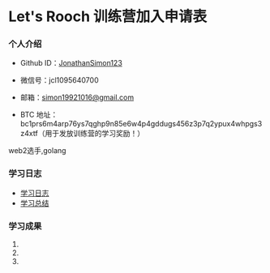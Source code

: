 # Let's Rooch 训练营加入申请表

### 个人介绍

* Github ID：[JonathanSimon123](https://github.com/JonathanSimon123)

* 微信号：jcl1095640700

* 邮箱：simon19921016@gmail.com

* BTC 地址：bc1prs6m4arp76ys7qghp9n85e6w4p4gddugs456z3p7q2ypux4whpgs3z4xtf（用于发放训练营的学习奖励！）

web2选手,golang

### 学习日志

- [学习日志](journal.md)
- [学习总结](summary.md)

### 学习成果

1.

2.

3.
